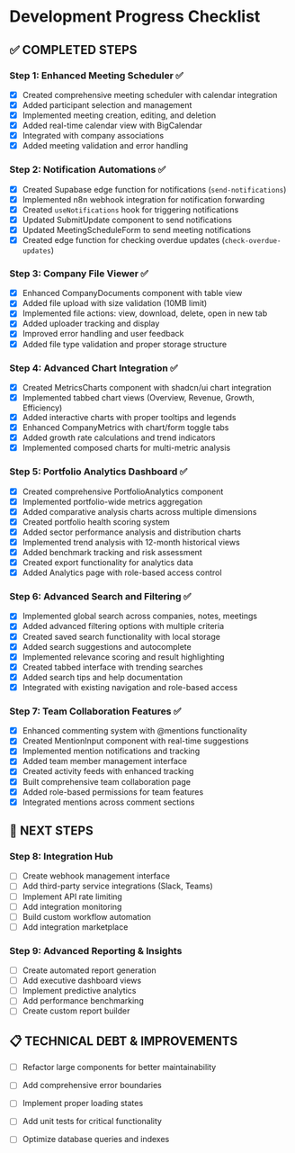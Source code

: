 

# Development Progress Checklist

## ✅ COMPLETED STEPS

### Step 1: Enhanced Meeting Scheduler ✅
- [x] Created comprehensive meeting scheduler with calendar integration
- [x] Added participant selection and management
- [x] Implemented meeting creation, editing, and deletion
- [x] Added real-time calendar view with BigCalendar
- [x] Integrated with company associations
- [x] Added meeting validation and error handling

### Step 2: Notification Automations ✅
- [x] Created Supabase edge function for notifications (`send-notifications`)
- [x] Implemented n8n webhook integration for notification forwarding
- [x] Created `useNotifications` hook for triggering notifications
- [x] Updated SubmitUpdate component to send notifications
- [x] Updated MeetingScheduleForm to send meeting notifications
- [x] Created edge function for checking overdue updates (`check-overdue-updates`)

### Step 3: Company File Viewer ✅
- [x] Enhanced CompanyDocuments component with table view
- [x] Added file upload with size validation (10MB limit)
- [x] Implemented file actions: view, download, delete, open in new tab
- [x] Added uploader tracking and display
- [x] Improved error handling and user feedback
- [x] Added file type validation and proper storage structure

### Step 4: Advanced Chart Integration ✅
- [x] Created MetricsCharts component with shadcn/ui chart integration
- [x] Implemented tabbed chart views (Overview, Revenue, Growth, Efficiency)
- [x] Added interactive charts with proper tooltips and legends
- [x] Enhanced CompanyMetrics with chart/form toggle tabs
- [x] Added growth rate calculations and trend indicators
- [x] Implemented composed charts for multi-metric analysis

### Step 5: Portfolio Analytics Dashboard ✅
- [x] Created comprehensive PortfolioAnalytics component
- [x] Implemented portfolio-wide metrics aggregation
- [x] Added comparative analysis charts across multiple dimensions
- [x] Created portfolio health scoring system
- [x] Added sector performance analysis and distribution charts
- [x] Implemented trend analysis with 12-month historical views
- [x] Added benchmark tracking and risk assessment
- [x] Created export functionality for analytics data
- [x] Added Analytics page with role-based access control

### Step 6: Advanced Search and Filtering ✅
- [x] Implemented global search across companies, notes, meetings
- [x] Added advanced filtering options with multiple criteria
- [x] Created saved search functionality with local storage
- [x] Added search suggestions and autocomplete
- [x] Implemented relevance scoring and result highlighting
- [x] Created tabbed interface with trending searches
- [x] Added search tips and help documentation
- [x] Integrated with existing navigation and role-based access

### Step 7: Team Collaboration Features ✅
- [x] Enhanced commenting system with @mentions functionality
- [x] Created MentionInput component with real-time suggestions
- [x] Implemented mention notifications and tracking
- [x] Added team member management interface
- [x] Created activity feeds with enhanced tracking
- [x] Built comprehensive team collaboration page
- [x] Added role-based permissions for team features
- [x] Integrated mentions across comment sections

## 🚀 NEXT STEPS

### Step 8: Integration Hub
- [ ] Create webhook management interface
- [ ] Add third-party service integrations (Slack, Teams)
- [ ] Implement API rate limiting
- [ ] Add integration monitoring
- [ ] Build custom workflow automation
- [ ] Add integration marketplace

### Step 9: Advanced Reporting & Insights
- [ ] Create automated report generation
- [ ] Add executive dashboard views
- [ ] Implement predictive analytics
- [ ] Add performance benchmarking
- [ ] Create custom report builder

## 📋 TECHNICAL DEBT & IMPROVEMENTS
- [ ] Refactor large components for better maintainability
- [ ] Add comprehensive error boundaries
- [ ] Implement proper loading states
- [ ] Add unit tests for critical functionality
- [ ] Optimize database queries and indexes


